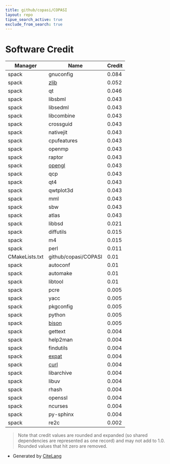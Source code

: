 ```yaml
---
title: github/copasi/COPASI
layout: repo
tipue_search_active: true
exclude_from_search: true
---
```

# Software Credit

|Manager|Name|Credit|
|-------|----|------|
|spack|gnuconfig|0.084|
|spack|[zlib](https://zlib.net)|0.052|
|spack|qt|0.046|
|spack|libsbml|0.043|
|spack|libsedml|0.043|
|spack|libcombine|0.043|
|spack|crossguid|0.043|
|spack|nativejit|0.043|
|spack|cpufeatures|0.043|
|spack|openmp|0.043|
|spack|raptor|0.043|
|spack|[opengl](https://www.opengl.org/)|0.043|
|spack|qcp|0.043|
|spack|qt4|0.043|
|spack|qwtplot3d|0.043|
|spack|mml|0.043|
|spack|sbw|0.043|
|spack|atlas|0.043|
|spack|libbsd|0.021|
|spack|diffutils|0.015|
|spack|m4|0.015|
|spack|perl|0.011|
|CMakeLists.txt|github/copasi/COPASI|0.01|
|spack|autoconf|0.01|
|spack|automake|0.01|
|spack|libtool|0.01|
|spack|pcre|0.005|
|spack|yacc|0.005|
|spack|pkgconfig|0.005|
|spack|python|0.005|
|spack|[bison](https://www.gnu.org/software/bison/)|0.005|
|spack|gettext|0.004|
|spack|help2man|0.004|
|spack|findutils|0.004|
|spack|[expat](https://libexpat.github.io/)|0.004|
|spack|[curl](https://curl.se/)|0.004|
|spack|libarchive|0.004|
|spack|libuv|0.004|
|spack|rhash|0.004|
|spack|openssl|0.004|
|spack|ncurses|0.004|
|spack|py-sphinx|0.004|
|spack|re2c|0.002|


> Note that credit values are rounded and expanded (so shared dependencies are represented as one record) and may not add to 1.0. Rounded values that hit zero are removed.


- Generated by [CiteLang](https://github.com/vsoch/citelang)
